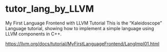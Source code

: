 # tutor_lang_by_LLVM
My First Language Frontend with LLVM Tutorial
This is the “Kaleidoscope” Language tutorial, showing how to implement a simple language using LLVM components in C++.

https://llvm.org/docs/tutorial/MyFirstLanguageFrontend/LangImpl01.html
